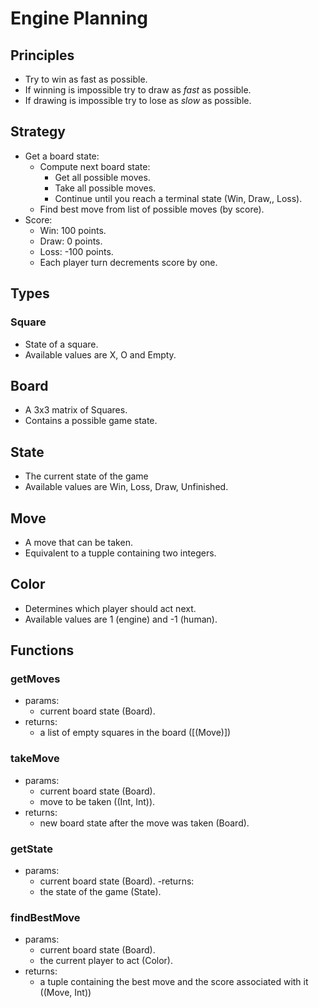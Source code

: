 # Engine Planning

## Principles

- Try to win as fast as possible.
- If winning is impossible try to draw as *fast* as possible.
- If drawing is impossible try to lose as *slow* as possible.

## Strategy

- Get a board state:
  - Compute next board state:
    - Get all possible moves.
    - Take all possible moves.
    - Continue until you reach a terminal state (Win, Draw,, Loss).
  - Find best move from list of possible moves (by score).
- Score:
  - Win: 100 points.
  - Draw: 0 points.
  - Loss: -100 points.
  - Each player turn decrements score by one.

## Types

### Square 

- State of a square.
- Available values are X, O and Empty.

## Board

- A 3x3 matrix of Squares.
- Contains a possible game state.

## State

- The current state of the game
- Available values are Win, Loss, Draw, Unfinished.

## Move

- A move that can be taken.
- Equivalent to a tupple containing two integers.

## Color

- Determines which player should act next.
- Available values are 1 (engine) and -1 (human).

## Functions

### getMoves

- params:
  - current board state (Board).
- returns:
  - a list of empty squares in the board ([(Move)])

### takeMove

- params:
  - current board state (Board).
  - move to be taken ((Int, Int)).
- returns:
  - new board state after the move was taken (Board).

### getState

- params:
  - current board state (Board).
-returns:
  - the state of the game (State).

### findBestMove

- params:
  - current board state (Board).
  - the current player to act (Color).
- returns:
  - a tuple containing the best move and the score associated with it ((Move, Int))
